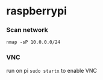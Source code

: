 # raspberrypi
### Scan network
`nmap -sP 10.0.0.0/24`
### VNC
run on pi `sudo startx` to enable VNC
